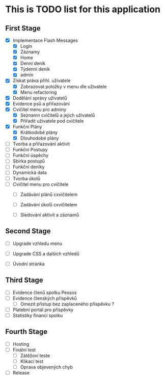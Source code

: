 # This is TODO list for this application


## First Stage
- [x] Implementace Flash Messages
    - [X] Login
    - [x] Záznamy
    - [X] Home
    - [x] Denní deník
    - [x] Týdenní deník
    - [x] admin
- [x] Získat práva přihl. uživatele
    - [x] Zobrazovat položky v menu dle uživatele
    - [x] Menu refactoring
- [x] Dodělání správy uživatelů
- [x] Evidence psů a přiřazování
- [x] Cvičitel menu pro adminy
    - [x] Seznamn cvičitelů a jejich uživatelů
    - [x] Přiřadit uživatele pod cvičitele
- [x] Funkční Plány
    - [x] Krátkodobé plány
    - [x] Dlouhodobé plány
- [ ] Tvorba a přiřazování aktivit
- [ ] Funkční Postupy
- [ ] Funkční úspěchy
- [ ] Sbírka postupů
- [ ] Funkční deníky
- [ ] Dynamická data
- [ ] Tvorba úkolů
- [ ] Cvičitel menu pro cvičitele
    - [ ] Zadávání plánů cxvičitelem
    - [ ] Zadávání úkolů cxvičitelem
    - [ ] Sledování aktivit a záznamů


## Second Stage 
- [ ] Upgrade vzhledu menu 
- [ ] Upgrade CSS a dalších vzhledů
- [ ] Úvodní stránka


## Third Stage 
- [ ] Evidence členů spolku Pessos 
- [ ] Evidence členských příspěvků
    - [ ] Omezit přístup bez zaplaceného příspěvku ?
- [ ] Platební portál pro příspěvky
- [ ] Statistiky financí spolku

## Fourth Stage
- [ ] Hosting
- [ ] Finální test 
    - [ ] Zátěžoví teste
    - [ ] Klikací test
    - [ ] Oprava objevených chyb
- [ ] Release